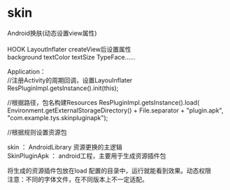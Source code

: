 # skin

Android换肤(动态设置view属性) <br>  
 HOOK LayoutInflater createView后设置属性  <br>
   background textColor textSize TypeFace...... <br>

Application：<br>
//注册Activity的周期回调，设置LayouInflater <br>
ResPluginImpl.getsInstance().init(this); <br>

//根据路径，包名构建Resources
ResPluginImpl.getsInstance().load(  <br>
                Environment.getExternalStorageDirectory() + File.separator + "plugin.apk",<br>
                "com.example.tys.skinpluginapk");<br>

//根据规则设置资源包 <br>

skin ： AndroidLibrary 资源更换的主逻辑 <br>
SkinPluginApk ： android工程，主要用于生成资源插件包

将生成的资源插件包放在load 配置的目录中，运行就能看到效果。动态权限 <br>
注意：不同的字体文件，在不同版本上不一定适配。
